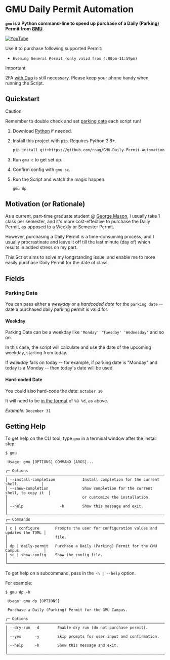 # GMU Daily Permit Automation

**`gmu` is a Python command-line to speed up purchase of a
Daily (Parking) Permit from [GMU](https://gmu.t2hosted.com/per/selectpermit.aspx).**

[![YouTube](https://img.youtube.com/vi/9X5lc2zZq-k/0.jpg)](https://www.youtube.com/watch?v=9X5lc2zZq-k)

Use it to purchase following supported Permit:
* `Evening General Permit (only valid from 4:00pm-11:59pm)`

> [!IMPORTANT]
> 2FA [with Duo](https://duo.com/) is still necessary. 
> Please keep your phone handy when running the Script.

## Quickstart

> [!CAUTION]
> Remember to double check and set [parking date](#parking-date) each script run!

1. Download [Python](https://www.python.org/downloads/) if needed.
2. Install this project with `pip`. Requires Python 3.8+.
    ```sh
    pip install git+https://github.com/rnag/GMU-Daily-Permit-Automation.git
    ```
3. Run `gmu c` to get set up.
4. Confirm config with `gmu sc`.
5. Run the Script and watch the magic happen.

   ```shell
   gmu dp
   ```

## Motivation (or Rationale)

As a current, part-time graduate student @ [George Mason](https://www.gmu.edu/), I usually take 1 class per semester,
and it's more cost-effective to purchase the Daily Permit, as opposed to a Weekly or Semester Permit.

However, purchasing a Daily Permit is a time-consuming process, and I usually procrastinate and leave it off till
the last minute (day of) which results in added stress on my part.

This Script aims to solve my longstanding issue, and enable me to more easily
purchase Daily Permit for the date of class.

## Fields

### Parking Date

You can pass either a *weekday* or a *hardcoded date* for the `parking date` -- date a purchased daily parking permit is valid for.

#### Weekday

Parking Date can be a weekday like `'Monday' 'Tuesday' 'Wednesday'` and so on.

In this case, the script will calculate and use the date of the upcoming weekday, starting from today.

If *weekday* falls on today -- for example, if parking date is "Monday" and today is
a Monday -- then today's date will be used.

#### Hard-coded Date

You could also hard-code the date: `October 10`

It will need to be [in the format](https://docs.python.org/3/library/datetime.html#strftime-and-strptime-format-codes) of `%B %d`, as above. 

_Example:_ `December 31`

## Getting Help

To get help on the CLI tool, type `gmu` in a terminal window
after the install step:

```console
$ gmu

 Usage: gmu [OPTIONS] COMMAND [ARGS]...

╭─ Options ──────────────────────────────────────────────────────────────────────────╮
│ --install-completion            Install completion for the current shell.          │
│ --show-completion               Show completion for the current shell, to copy it  │
│                                 or customize the installation.                     │
│ --help                -h        Show this message and exit.                        │
╰────────────────────────────────────────────────────────────────────────────────────╯
╭─ Commands ─────────────────────────────────────────────────────────────────────────╮
│ c | configure       Prompts the user for configuration values and updates the TOML │
│                     file.                                                          │
│ dp | daily-permit   Purchase a Daily (Parking) Permit for the GMU Campus.          │
│ sc | show-config    Show the config file.                                          │
╰────────────────────────────────────────────────────────────────────────────────────╯
```

To get help on a subcommand, pass in the `-h | --help` option.

For example:
```
$ gmu dp -h

 Usage: gmu dp [OPTIONS]

 Purchase a Daily (Parking) Permit for the GMU Campus.

╭─ Options ──────────────────────────────────────────────────────────────────────────╮
│ --dry-run  -d        Enable dry run (do not purchase permit).                      │
│ --yes      -y        Skip prompts for user input and confirmation.                 │
│ --help     -h        Show this message and exit.                                   │
╰────────────────────────────────────────────────────────────────────────────────────╯
```
